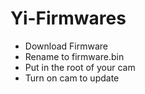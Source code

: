# Yi-Firmwares

* Download Firmware
* Rename to firmware.bin
* Put in the root of your cam
* Turn on cam to update
